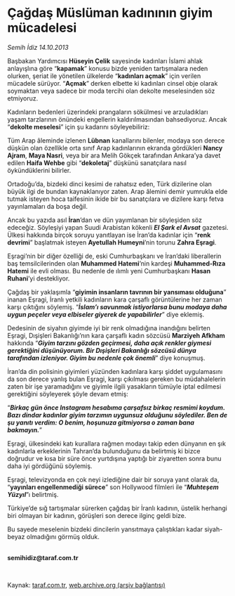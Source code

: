 # Çağdaş Müslüman kadınının giyim mücadelesi

*Semih İdiz 14.10.2013*

<div class="yazi"><p>Başbakan Yardımcısı <b>Hüseyin Çelik</b> sayesinde kadınları İslami ahlak anlayışlına göre “<b>kapamak</b>” konusu bizde yeniden tartışmalara neden olurken, şeriat ile yönetilen ülkelerde “<b>kadınları açmak</b>” için verilen mücadele sürüyor. “<b>Açmak</b>” derken elbette ki kadınları cinsel obje olarak soymaktan veya sadece bir moda tercihi olan dekolte meselesinden söz etmiyoruz. </p>
<p>Kadınların bedenleri üzerindeki prangaların sökülmesi ve arzuladıkları yaşam tarzlarının önündeki engellerin kaldırılmasından bahsediyoruz. Ancak “<b>dekolte meselesi</b>” için şu kadarını söyleyebiliriz: </p>
<p>Tüm Arap âleminde izlenen <b>Lübnan</b> kanallarını bilenler, modaya son derece düşkün olan özellikle orta sınıf Arap kadınlarının ekranda gördükleri <b>Nancy Ajram</b>, <b>Maya Nasri</b>, veya bir ara Melih Gökçek tarafından Ankara’ya davet edilen <b>Haifa Wehbe</b> gibi “<b>dekoletaj</b>” düşkünü sanatçılara nasıl öykündüklerini bilirler. </p>
<p>Ortadoğu’da, bizdeki dinci kesimi de rahatsız eden, Türk dizilerine olan büyük ilgi de bundan kaynaklanıyor zaten. Arap âlemini demir yumrukla elde tutmak isteyen hoca taifesinin ikide bir bu sanatçılara ve dizilere karşı fetva yayınlamaları da boşa değil. </p>
<p>Ancak bu yazıda asıl <b>İran</b>’dan ve dün yayımlanan bir söyleşiden söz edeceğiz. Söyleşiyi yapan Suudi Arabistan kökenli <b><i>El Şark el Avsat</i></b> gazetesi. Ülkesi hakkında birçok soruyu yanıtlayan ise İran’da kadınlar için “<b>renk devrimi</b>” başlatmak isteyen <b>Ayetullah Humeyni</b>’nin torunu <b>Zahra Eşragi</b>. </p>
<p>Eşragi’nin bir diğer özelliği de, eski Cumhurbaşkanı ve İran’daki liberallerin baş temsilcilerinden olan <b>Muhammed Hatemi</b>’nin kardeşi <b>Muhammed-Rıza Hatemi</b> ile evli olması. Bu nedenle de ılımlı yeni Cumhurbaşkanı <b>Hasan Ruhani</b>’yi destekliyor.</p>
<p>Çağdaş bir yaklaşımla “<b>giyimin insanların tavrının bir yansıması olduğuna</b>” inanan Eşragi, İranlı yetkili kadınların kara çarşaflı görüntülerine her zaman karşı çıktığını söylemiş. “<b><i>İslam’ı savunmak istiyorlarsa bunu modaya daha uygun peçeler veya elbiseler giyerek de yapabilirler</i></b>” diye eklemiş. </p>
<p>Dedesinin de siyahın giyimde iyi bir renk olmadığına inandığını belirten Eşragi, Dışişleri Bakanlığı’nın kara çarşaflı kadın sözcüsü <b>Marziyeh Afkham</b> hakkında “<b><i>Giyim tarzını gözden geçirmesi, daha açık renkler giymesi gerektiğini düşünüyorum. Bir Dışişleri Bakanlığı sözcüsü dünya tarafından izleniyor. Giyim bu nedenle çok önemli</i></b>” diye konuşmuş.</p>
<p>İran’da din polisinin giyimleri yüzünden kadınlara karşı şiddet uygulamasını da son derece yanlış bulan Eşragi, karşı çıkılması gereken bu müdahalelerin zaten bir işe yaramadığını ve giyimle ilgili yasakların tümüyle iptal edilmesi gerektiğini söyleyerek şöyle devam etmiş:</p>
<p>“<b><i>Birkaç gün önce Instagram hesabıma çarşafsız birkaç resmimi koydum. Bazı dindar kadınlar giyim tarzımın uygunsuz olduğunu söylediler. Ben de şu yanıtı verdim: O benim, hoşunuza gitmiyorsa o zaman bana bakmayın.</i></b>”</p>
<p>Eşragi, ülkesindeki katı kurallara rağmen modayı takip eden dünyanın en şık kadınlarla erkeklerinin Tahran’da bulunduğunu da belirtmiş  ki bizce doğrudur  ve kısa bir süre önce yurtdışına yaptığı bir ziyaretten sonra bunu daha iyi gördüğünü söylemiş. </p>
<p>Eşragi, televizyonda en çok neyi izlediğine dair bir soruya yanıt olarak da, “<b>yayınları engellenmediği sürece</b>” son Hollywood filmleri ile “<b><i>Muhteşem Yüzyıl</i></b>”ı belirtmiş. </p>
<p>Türkiye’de sığ tartışmalar sürerken çağdaş bir İranlı kadının, üstelik herhangi biri olmayan bir kadının, görüşleri son derece ilginç geldi bize. </p>
<p>Bu sayede meselenin bizdeki dincilerin yansıtmaya çalıştıkları kadar siyah-beyaz olmadığını görmüş olduk.</p><b>
<p><br/>semihidiz@taraf.com.tr</p>
<p></p></b> 
</div>

Kaynak: [taraf.com.tr](http://www.taraf.com.tr:80/semih-idiz/makale-cagdas-musluman-kadininin-giyim-mucadelesi.htm), [web.archive.org (arşiv bağlantısı)](http://web.archive.org/web/20131016022119/http://www.taraf.com.tr:80/semih-idiz/makale-cagdas-musluman-kadininin-giyim-mucadelesi.htm)
